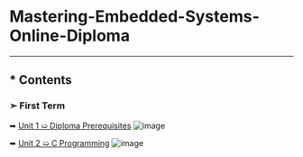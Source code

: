 # Mastering-Embedded-Systems-Online-Diploma
---
## * Contents

### ➣ First Term 
 ➥ [Unit 1 ➯ Diploma Prerequisites](https://github.com/Moataz-Elhawary/Mastering-Embedded-System) ![image](https://progress-bar.dev/100/?title=No_Assignments&color=bababa)
 
 ➥ [Unit 2 ➯ C Programming](https://github.com/Moataz-Elhawary/Mastering-Embedded-System/tree/master/Unit_2_C_Programming) ![image](https://progress-bar.dev/30/?title=in-progress)

